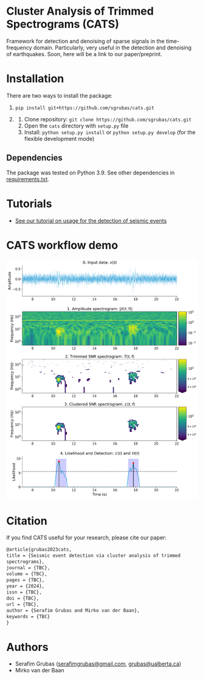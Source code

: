 # Cluster Analysis of Trimmed Spectrograms (CATS)
Framework for detection and denoising of sparse signals in the time-frequency domain. 
Particularly, very useful in the detection and denoising of earthquakes. Soon, here will be a link to our paper/preprint.

# Installation
There are two ways to install the package:
1. `pip install git+https://github.com/sgrubas/cats.git`

2.   1. Clone repository: `git clone https://github.com/sgrubas/cats.git`
     2. Open the `cats` directory with `setup.py` file
     3. Install: `python setup.py install` or `python setup.py develop` (for the flexible development mode)

## Dependencies
The package was tested on Python 3.9. See other dependencies in [requirements.txt](https://github.com/sgrubas/cats/blob/main/requirements.txt).

# Tutorials
- [See our tutorial on usage for the detection of seismic events](https://github.com/sgrubas/cats/blob/main/tutorials/DetectionTutorial.ipynb)

# CATS workflow demo 
<img src="https://github.com/sgrubas/cats/blob/main/tutorials/CATS_detection_demo.png" width="600"/>

# Citation
If you find CATS useful for your research, please cite our paper:
```
@article{grubas2023cats,
title = {Seismic event detection via cluster analysis of trimmed spectrograms},
journal = {TBC},
volume = {TBC},
pages = {TBC},
year = {2024},
issn = {TBC},
doi = {TBC},
url = {TBC},
author = {Serafim Grubas and Mirko van der Baan},
keywords = {TBC}
}
```

# Authors
- Serafim Grubas (serafimgrubas@gmail.com, grubas@ualberta.ca)
- Mirko van der Baan
